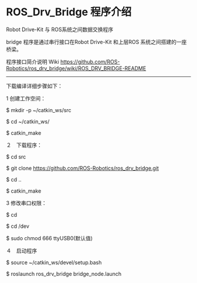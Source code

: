 # ROS_Drv_Bridge 程序介绍

Robot Drive-Kit 与 ROS系统之间数据交换程序

bridge 程序是通过串行接口在Robot Drive-Kit 和上层ROS 系统之间搭建的一座桥梁。

程序接口简介说明 Wiki https://github.com/ROS-Robotics/ros_drv_bridge/wiki/ROS_DRV_BRIDGE-README

**********************************************************************

下载编译详细步骤如下：

1 创建工作空间：

$ mkdir -p ~/catkin_ws/src

$ cd ~/catkin_ws/

$ catkin_make

２　下载程序：

$ cd src

$ git clone https://github.com/ROS-Robotics/ros_drv_bridge.git

$ cd ..

$ catkin_make

3 修改串口权限：

$ cd

$ cd /dev

$ sudo chmod 666 ttyUSB0(默认值)

４　启动程序

$ source ~/catkin_ws/devel/setup.bash

$ roslaunch ros_drv_bridge bridge_node.launch





